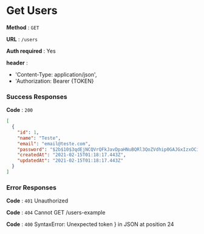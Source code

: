 # Get Users

**Method** : `GET`

**URL** : `/users`

**Auth required** : Yes

**header** : 
- 'Content-Type: application/json',
- 'Authorization: Bearer {TOKEN}


### Success Responses

**Code** : `200`

```json
[
  {
    "id": 1,
    "name": "Teste",
    "email": "email@teste.com",
    "password": "$2b$10$3qdEjNCQVrQFkJavDpaHNuBQRl3QoZVdhip0GAJGxIzxOCifrBwQe",
    "createdAt": "2021-02-15T01:18:17.443Z",
    "updatedAt": "2021-02-15T01:18:17.443Z"
  }
]
```

### Error Responses
**Code** : `401`
Unauthorized

**Code** : `404`
Cannot GET /users-example

**Code** : `400`
SyntaxError: Unexpected token } in JSON at position 24